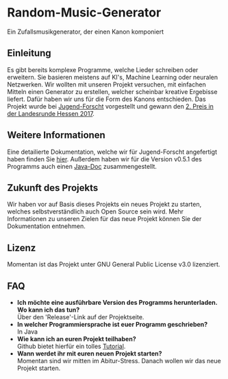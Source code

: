 # Random-Music-Generator
Ein Zufallsmusikgenerator, der einen Kanon komponiert

## Einleitung
Es gibt bereits komplexe Programme, welche Lieder schreiben oder erweitern.
Sie basieren meistens auf KI's, Machine Learning oder neuralen Netzwerken.
Wir wollten mit unseren Projekt versuchen, mit einfachen Mitteln einen Generator zu erstellen, welcher scheinbar kreative Ergebisse liefert.
Dafür haben wir uns für die Form des Kanons entschieden.
Das Projekt wurde bei [Jugend-Forscht](https://www.jugend-forscht.de/ "Die Jugend-Forscht Webseite") vorgestellt und gewann den [2. Preis in der Landesrunde Hessen 2017](http://jugend-forscht.merck.de/blank.microsite.corp/de/images/Siegerliste_2017_tcm1232_161157.pdf?Version= "PDF Seite 13").

## Weitere Informationen
Eine detailierte Dokumentation, welche wir für Jugend-Forscht angefertigt haben finden Sie [hier](/Documentation-Jugend-Forscht.odt/ "Unsere Jugend-Forscht-Dokumentation").
Außerdem haben wir für die Version v0.5.1 des Programms auch einen [Java-Doc](/doc/ "Der Java-Doc der Programmversion v0.5.1") zusammengestellt.

## Zukunft des Projekts
Wir haben vor auf Basis dieses Projekts ein neues Projekt zu starten, welches selbstverständlich auch Open Source sein wird.
Mehr Informationen zu unseren Zielen für das neue Projekt können Sie der Dokumentation entnehmen.

## Lizenz
Momentan ist das Projekt unter GNU General Public License v3.0 lizenziert.

## FAQ

- **Ich möchte eine ausführbare Version des Programms herunterladen. Wo kann ich das tun?**<br>
Über den 'Release'-Link auf der Projektseite.
- **In welcher Programmiersprache ist euer Programm geschrieben?**<br>
In Java
- **Wie kann ich an euren Projekt teilhaben?**<br>
Github bietet hierfür ein tolles [Tutorial](https://guides.github.com/activities/contributing-to-open-source/).
- **Wann werdet ihr mit euren neuen Projekt starten?**<br>
Momentan sind wir mitten im Abitur-Stress. Danach wollen wir das neue Projekt starten.
